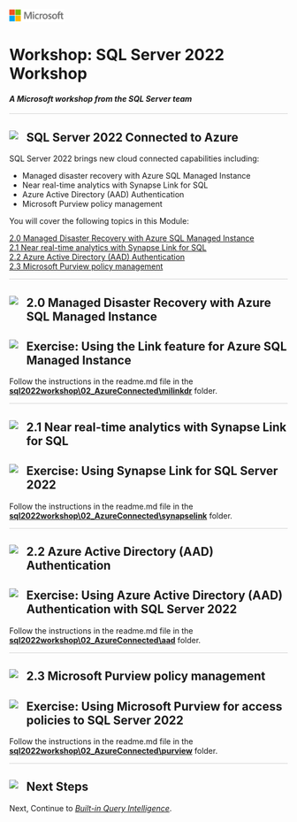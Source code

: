 ![](./graphics/microsoftlogo.png)

# Workshop: SQL Server 2022 Workshop

#### <i>A Microsoft workshop from the SQL Server team</i>

<p style="border-bottom: 1px solid lightgrey;"></p>

<h2><img style="float: left; margin: 0px 15px 15px 0px;" src="https://github.com/microsoft/sqlworkshops/blob/master/graphics/textbubble.png?raw=true"><b>     SQL Server 2022 Connected to Azure</b></h2>

SQL Server 2022 brings new cloud connected capabilities including:

- Managed disaster recovery with Azure SQL Managed Instance
- Near real-time analytics with Synapse Link for SQL
- Azure Active Directory (AAD) Authentication
- Microsoft Purview policy management

You will cover the following topics in this Module:

<dl>

  <dt><a href="#2-0">2.0 Managed Disaster Recovery with Azure SQL Managed Instance</a></dt>
  <dt><a href="#2-1">2.1 Near real-time analytics with Synapse Link for SQL</a></dt>
  <dt><a href="#2-2">2.2 Azure Active Directory (AAD) Authentication</a></dt>
  <dt><a href="#2-3">2.3 Microsoft Purview policy management</a></dt>
  
</dl>

<p style="border-bottom: 1px solid lightgrey;"></p>

<h2><img style="float: left; margin: 0px 15px 15px 0px;" src="https://github.com/microsoft/sqlworkshops/blob/master/graphics/pencil2.png?raw=true"><b><a name="2-0">     2.0 Managed Disaster Recovery with Azure SQL Managed Instance</a></b></h2>

<h2><img style="float: left; margin: 0px 15px 15px 0px;" src="https://github.com/microsoft/sqlworkshops/blob/master/graphics/point1.png?raw=true"><b><a name="activityiqp">     Exercise: Using the Link feature for Azure SQL Managed Instance </a></b></h2>

Follow the instructions in the readme.md file in the **[sql2022workshop\02_AzureConnected\milinkdr](https://github.com/microsoft/sqlworkshops-sql2022workshop/tree/main/sql2022workshop/02_AzureConnected/milinkdr)** folder.

<p style="border-bottom: 1px solid lightgrey;"></p>

<h2><img style="float: left; margin: 0px 15px 15px 0px;" src="https://github.com/microsoft/sqlworkshops/blob/master/graphics/pencil2.png?raw=true"><b><a name="2-1">     2.1 Near real-time analytics with Synapse Link for SQL</a></b></h2>

<h2><img style="float: left; margin: 0px 15px 15px 0px;" src="https://github.com/microsoft/sqlworkshops/blob/master/graphics/point1.png?raw=true"><b><a name="activityquerystore">     Exercise: Using Synapse Link for SQL Server 2022</a></b></h2>

Follow the instructions in the readme.md file in the **[sql2022workshop\02_AzureConnected\synapselink](https://github.com/microsoft/sqlworkshops-sql2022workshop/tree/main/sql2022workshop/02_AzureConnected/synapselink)** folder.

<p style="border-bottom: 1px solid lightgrey;"></p>

<h2><img style="float: left; margin: 0px 15px 15px 0px;" src="https://github.com/microsoft/sqlworkshops/blob/master/graphics/pencil2.png?raw=true"><b><a name="2-2">     2.2 Azure Active Directory (AAD) Authentication</a></b></h2>

<h2><img style="float: left; margin: 0px 15px 15px 0px;" src="https://github.com/microsoft/sqlworkshops/blob/master/graphics/point1.png?raw=true"><b><a name="activityquerystore">     Exercise: Using Azure Active Directory (AAD) Authentication with SQL Server 2022</a></b></h2>

Follow the instructions in the readme.md file in the **[sql2022workshop\02_AzureConnected\aad](https://github.com/microsoft/sqlworkshops-sql2022workshop/tree/main/sql2022workshop/02_AzureConnected/aad)** folder.

<p style="border-bottom: 1px solid lightgrey;"></p>

<h2><img style="float: left; margin: 0px 15px 15px 0px;" src="https://github.com/microsoft/sqlworkshops/blob/master/graphics/pencil2.png?raw=true"><b><a name="2-3">     2.3 Microsoft Purview policy management</a></b></h2>

<h2><img style="float: left; margin: 0px 15px 15px 0px;" src="https://github.com/microsoft/sqlworkshops/blob/master/graphics/point1.png?raw=true"><b><a name="activityquerystore">     Exercise: Using Microsoft Purview for access policies to SQL Server 2022</a></b></h2>

Follow the instructions in the readme.md file in the **[sql2022workshop\02_AzureConnected\purview](https://github.com/microsoft/sqlworkshops-sql2022workshop/tree/main/sql2022workshop/02_AzureConnected/purview)** folder.

<p style="border-bottom: 1px solid lightgrey;"></p>

<h2><img style="float: left; margin: 0px 15px 15px 0px;" src="https://github.com/microsoft/sqlworkshops/blob/master/graphics/geopin.png?raw=true"><b>  Next Steps</b></h2>

Next, Continue to <a href="./03_BuiltinQueryIntelligence.md" target="_blank"><i>Built-in Query Intelligence</i></a>.
